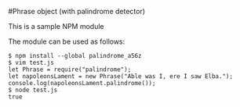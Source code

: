 #Phrase object (with palindrome detector)

This is a sample NPM module

The module can be used as follows:

```
$ npm install --global palindrome_a56z
$ vim test.js
let Phrase = require("palindrome");
let napoleonsLament = new Phrase("Able was I, ere I saw Elba.");
console.log(napoleonsLament.palindrome());
$ node test.js
true
```
